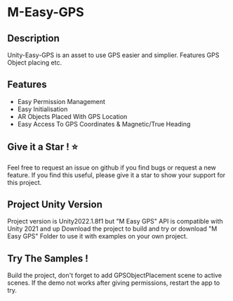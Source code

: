 # M-Easy-GPS

## Description
Unity-Easy-GPS is an asset to use GPS easier and simplier. Features GPS Object placing etc.

## Features

- Easy Permission Management
- Easy Initialisation
- AR Objects Placed With GPS Location
- Easy Access To GPS Coordinates & Magnetic/True Heading

## Give it a Star ! ⭐
Feel free to request an issue on github if you find bugs or request a new feature. 
If you find this useful, please give it a star to show your support for this project.

## Project Unity Version

Project version is Unity2022.1.8f1 but "M Easy GPS" API is compatible with Unity 2021 and up
Download the project to build and try or download "M Easy GPS" Folder to use it with examples on your own project.

## Try The Samples !

Build the project, don't forget to add GPSObjectPlacement scene to active scenes. If the demo not works after giving permissions, restart the app to try.

